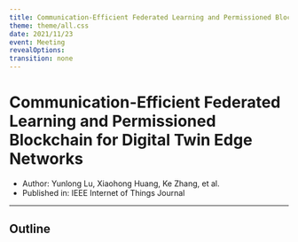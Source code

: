 ```yaml
---
title: Communication-Efficient Federated Learning and Permissioned Blockchain for Digital Twin Edge Networks
theme: theme/all.css
date: 2021/11/23
event: Meeting
revealOptions:
transition: none
---
```

# Communication-Efficient Federated Learning and Permissioned Blockchain for Digital Twin Edge Networks

- Author: Yunlong Lu, Xiaohong Huang, Ke Zhang, et al. <!-- .element: class="text-3xl leading-normal" -->
- Published in: IEEE Internet of Things Journal <!-- .element: class="text-3xl leading-normal" -->

---

## Outline
